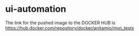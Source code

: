 # ui-automation


The link for the pushed image to the DOCKER HUB is https://hub.docker.com/repository/docker/anitamio/mvn_tests
